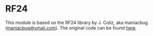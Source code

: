 # RF24

This module is based on the RF24 library by J. Coliz, aka maniacbug (<maniacbug@ymail.com>). The original code can be found [here](https://github.com/maniacbug/RF24).
